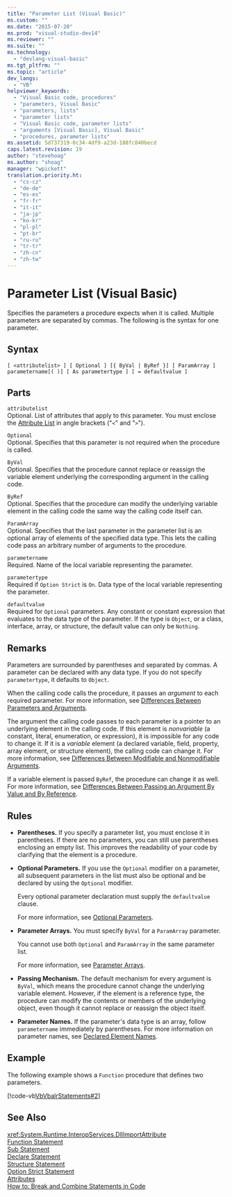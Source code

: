 ```yaml
---
title: "Parameter List (Visual Basic)"
ms.custom: ""
ms.date: "2015-07-20"
ms.prod: "visual-studio-dev14"
ms.reviewer: ""
ms.suite: ""
ms.technology: 
  - "devlang-visual-basic"
ms.tgt_pltfrm: ""
ms.topic: "article"
dev_langs: 
  - "VB"
helpviewer_keywords: 
  - "Visual Basic code, procedures"
  - "parameters, Visual Basic"
  - "parameters, lists"
  - "parameter lists"
  - "Visual Basic code, parameter lists"
  - "arguments [Visual Basic], Visual Basic"
  - "procedures, parameter lists"
ms.assetid: 5d737319-0c34-4df9-a23d-188fc840becd
caps.latest.revision: 19
author: "stevehoag"
ms.author: "shoag"
manager: "wpickett"
translation.priority.ht: 
  - "cs-cz"
  - "de-de"
  - "es-es"
  - "fr-fr"
  - "it-it"
  - "ja-jp"
  - "ko-kr"
  - "pl-pl"
  - "pt-br"
  - "ru-ru"
  - "tr-tr"
  - "zh-cn"
  - "zh-tw"
---
```

# Parameter List (Visual Basic)
Specifies the parameters a procedure expects when it is called. Multiple parameters are separated by commas. The following is the syntax for one parameter.  
  
## Syntax  
  
```  
[ <attributelist> ] [ Optional ] [{ ByVal | ByRef }] [ ParamArray ]   
parametername[( )] [ As parametertype ] [ = defaultvalue ]  
```  
  
## Parts  
 `attributelist`  
 Optional. List of attributes that apply to this parameter. You must enclose the [Attribute List](../../../visual-basic/language-reference/statements/attribute-list.md) in angle brackets ("`<`" and "`>`").  
  
 `Optional`  
 Optional. Specifies that this parameter is not required when the procedure is called.  
  
 `ByVal`  
 Optional. Specifies that the procedure cannot replace or reassign the variable element underlying the corresponding argument in the calling code.  
  
 `ByRef`  
 Optional. Specifies that the procedure can modify the underlying variable element in the calling code the same way the calling code itself can.  
  
 `ParamArray`  
 Optional. Specifies that the last parameter in the parameter list is an optional array of elements of the specified data type. This lets the calling code pass an arbitrary number of arguments to the procedure.  
  
 `parametername`  
 Required. Name of the local variable representing the parameter.  
  
 `parametertype`  
 Required if `Option Strict` is `On`. Data type of the local variable representing the parameter.  
  
 `defaultvalue`  
 Required for `Optional` parameters. Any constant or constant expression that evaluates to the data type of the parameter. If the type is `Object`, or a class, interface, array, or structure, the default value can only be `Nothing`.  
  
## Remarks  
 Parameters are surrounded by parentheses and separated by commas. A parameter can be declared with any data type. If you do not specify `parametertype`, it defaults to `Object`.  
  
 When the calling code calls the procedure, it passes an *argument* to each required parameter. For more information, see [Differences Between Parameters and Arguments](../../../visual-basic/language-reference/procedures/differences-between-parameters-and-arguments.md).  
  
 The argument the calling code passes to each parameter is a pointer to an underlying element in the calling code. If this element is *nonvariable* (a constant, literal, enumeration, or expression), it is impossible for any code to change it. If it is a *variable* element (a declared variable, field, property, array element, or structure element), the calling code can change it. For more information, see [Differences Between Modifiable and Nonmodifiable Arguments](../../../visual-basic/language-reference/procedures/differences-between-modifiable-and-nonmodifiable-arguments.md).  
  
 If a variable element is passed `ByRef`, the procedure can change it as well. For more information, see [Differences Between Passing an Argument By Value and By Reference](../../../visual-basic/language-reference/procedures/differences-between-passing-an-argument-by-value-and-by-reference.md).  
  
## Rules  
  
-   **Parentheses.** If you specify a parameter list, you must enclose it in parentheses. If there are no parameters, you can still use parentheses enclosing an empty list. This improves the readability of your code by clarifying that the element is a procedure.  
  
-   **Optional Parameters.** If you use the `Optional` modifier on a parameter, all subsequent parameters in the list must also be optional and be declared by using the `Optional` modifier.  
  
     Every optional parameter declaration must supply the `defaultvalue` clause.  
  
     For more information, see [Optional Parameters](../../../visual-basic/language-reference/procedures/optional-parameters.md).  
  
-   **Parameter Arrays.** You must specify `ByVal` for a `ParamArray` parameter.  
  
     You cannot use both `Optional` and `ParamArray` in the same parameter list.  
  
     For more information, see [Parameter Arrays](../../../visual-basic/language-reference/procedures/parameter-arrays.md).  
  
-   **Passing Mechanism.** The default mechanism for every argument is `ByVal`, which means the procedure cannot change the underlying variable element. However, if the element is a reference type, the procedure can modify the contents or members of the underlying object, even though it cannot replace or reassign the object itself.  
  
-   **Parameter Names.** If the parameter's data type is an array, follow `parametername` immediately by parentheses. For more information on parameter names, see [Declared Element Names](../../../visual-basic/programming-guide/language-features/declared-elements/declared-element-names.md).  
  
## Example  
 The following example shows a `Function` procedure that defines two parameters.  
  
 [!code-vb[VbVbalrStatements#2](../../../visual-basic/language-reference/error-messages/codesnippet/VisualBasic/parameter-list_1.vb)]  
  
## See Also  
 <xref:System.Runtime.InteropServices.DllImportAttribute>   
 [Function Statement](../../../visual-basic/language-reference/statements/function-statement.md)   
 [Sub Statement](../../../visual-basic/language-reference/statements/sub-statement.md)   
 [Declare Statement](../../../visual-basic/language-reference/statements/declare-statement.md)   
 [Structure Statement](../../../visual-basic/language-reference/statements/structure-statement.md)   
 [Option Strict Statement](../../../visual-basic/language-reference/statements/option-strict-statement.md)   
 [Attributes](../Topic/Attributes%20\(C%23%20and%20Visual%20Basic\).md)   
 [How to: Break and Combine Statements in Code](../../../visual-basic/programming-guide/program-structure/how-to-break-and-combine-statements-in-code.md)